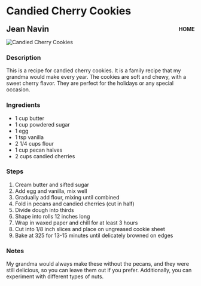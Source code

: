 # Candied Cherry Cookies

<div style="display: flex; justify-content: space-between; align-items: center;">
  <span style="font-size: 1.5em; font-weight: bold;">Jean Navin</span>
  <a href="/" style="font-size: 1em; text-decoration: none; font-weight: bold;">HOME</a>
</div>

![Candied Cherry Cookies](/images/candied-cherry-cookies.webp)

### Description

This is a recipe for candied cherry cookies. It is a family recipe that my grandma would make every year. The cookies are soft and chewy, with a sweet cherry flavor. They are perfect for the holidays or any special occasion.

### Ingredients

* 1 cup butter
* 1 cup powdered sugar
* 1 egg
* 1 tsp vanilla
* 2 1/4 cups flour
* 1 cup pecan halves
* 2 cups candied cherries


### Steps

1. Cream butter and sifted sugar
2. Add egg and vanilla, mix well
3. Gradually add flour, mixing until combined
4. Fold in pecans and candied cherries (cut in half)
5. Divide dough into thirds
6. Shape into rolls 12 inches long
7. Wrap in waxed paper and chill for at least 3 hours
8. Cut into 1/8 inch slices and place on ungreased cookie sheet
9. Bake at 325 for 13-15 minutes until delicately browned on edges

### Notes

My grandma would always make these without the pecans, and they were still delicious, so you can leave them out if you prefer. Additionally, you can experiment with different types of nuts.